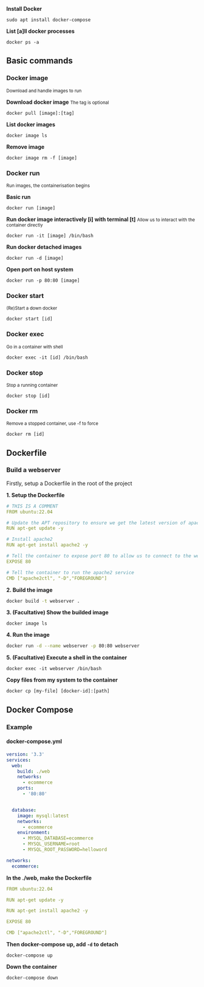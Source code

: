 **Install Docker**
```shell
sudo apt install docker-compose
```

**List [a]ll docker processes**
```shell
docker ps -a
```
## Basic commands
### Docker image
<small>Download and handle images to run</small>

**Download docker image**
<small>The tag is optional</small>
```shell
docker pull [image]:[tag]
```

**List docker images**
```shell
docker image ls
```

**Remove image**
```shell
docker image rm -f [image]
```

### Docker run
<small>Run images, the containerisation begins</small>

**Basic run**
```shell
docker run [image]
```

**Run docker image interactively [i] with terminal [t]**
<small>Allow us to interact with the container directly</small>
```shell
docker run -it [image] /bin/bash
```

**Run docker  detached images**
```shell
docker run -d [image]
```

**Open port on host system**
```shell
docker run -p 80:80 [image]
```

### Docker start
<small>(Re)Start a down docker</small> 
```shell
docker start [id]
```
### Docker exec
<small>Go in a container with shell</small>
```shell
docker exec -it [id] /bin/bash
```
### Docker stop
<small>Stop a running container</small>
```shell
docker stop [id]
```
### Docker rm
<small>Remove a stopped container, use -f to force</small>
```shell
docker rm [id]
```

## Dockerfile
### Build a webserver
Firstly, setup a Dockerfile in the root of the project

**1. Setup the Dockerfile**
```yml
# THIS IS A COMMENT
FROM ubuntu:22.04

# Update the APT repository to ensure we get the latest version of apache2
RUN apt-get update -y 

# Install apache2
RUN apt-get install apache2 -y

# Tell the container to expose port 80 to allow us to connect to the web server
EXPOSE 80 

# Tell the container to run the apache2 service
CMD ["apache2ctl", "-D","FOREGROUND"]
```

**2. Build the image**
```bash
docker build -t webserver .
```

**3. (Facultative) Show the builded image**
```shell
docker image ls
```

**4. Run the image**
```bash
docker run -d --name webserver -p 80:80 webserver
```

**5. (Facultative) Execute a shell in the container**
```shell
docker exec -it webserver /bin/bash
```

**Copy files from my system to the container**
```shell
docker cp [my-file] [docker-id]:[path]
```

## Docker Compose

### Example

#### docker-compose.yml
```yml
version: '3.3'
services:
  web:
    build: ./web
    networks:
      - ecommerce
    ports:
      - '80:80'


  database:
    image: mysql:latest
    networks:
      - ecommerce
    environment:
      - MYSQL_DATABASE=ecommerce
      - MYSQL_USERNAME=root
      - MYSQL_ROOT_PASSWORD=helloword

networks:
  ecommerce:
```

**In the ./web, make the Dockerfile**
```yml
FROM ubuntu:22.04

RUN apt-get update -y 

RUN apt-get install apache2 -y

EXPOSE 80 

CMD ["apache2ctl", "-D","FOREGROUND"]
```

**Then docker-compose up, add `-d` to detach**
```shell
docker-compose up 
```

**Down the container**
```shell
docker-compose down
```

